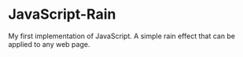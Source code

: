 # JavaScript-Rain
My first implementation of JavaScript. A simple rain effect that can be applied to any web page.
